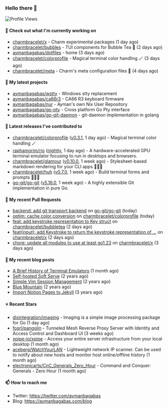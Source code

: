 ### Hello there 👋

![Profile Views](https://komarev.com/ghpvc/?username=aymanbagabas&label=PROFILE+VIEWS)

#### 👷 Check out what I'm currently working on

- [charmbracelet/x](https://github.com/charmbracelet/x) - Charm experimental packages (1 day ago)
- [charmbracelet/bubbles](https://github.com/charmbracelet/bubbles) - TUI components for Bubble Tea 🫧 (2 days ago)
- [aymanbagabas/dotfiles](https://github.com/aymanbagabas/dotfiles) - home (3 days ago)
- [charmbracelet/colorprofile](https://github.com/charmbracelet/colorprofile) - Magical terminal color handling 🪄 (3 days ago)
- [charmbracelet/meta](https://github.com/charmbracelet/meta) - Charm&#39;s meta configuration files 🫥 (4 days ago)

#### 🌱 My latest projects

- [aymanbagabas/wstty](https://github.com/aymanbagabas/wstty) - Windows stty replacement
- [aymanbagabas/ca66r3](https://github.com/aymanbagabas/ca66r3) - CA66 R3 keyboard firmware
- [aymanbagabas/nur](https://github.com/aymanbagabas/nur) - Ayman&#39;s own Nix User Repository
- [aymanbagabas/go-pty](https://github.com/aymanbagabas/go-pty) - Cross platform Go Pty interface
- [aymanbagabas/go-git-daemon](https://github.com/aymanbagabas/go-git-daemon) - git-daemon implementation in golang

#### 🔭 Latest releases I've contributed to

- [charmbracelet/colorprofile](https://github.com/charmbracelet/colorprofile) ([v0.3.1](https://github.com/charmbracelet/colorprofile/releases/tag/v0.3.1), 1 day ago) - Magical terminal color handling 🪄
- [raphamorim/rio](https://github.com/raphamorim/rio) ([nightly](https://github.com/raphamorim/rio/releases/tag/nightly), 1 day ago) - A hardware-accelerated GPU terminal emulator focusing to run in desktops and browsers.
- [charmbracelet/glamour](https://github.com/charmbracelet/glamour) ([v0.10.0](https://github.com/charmbracelet/glamour/releases/tag/v0.10.0), 1 week ago) - Stylesheet-based markdown rendering for your CLI apps 💇🏻‍♀️
- [charmbracelet/huh](https://github.com/charmbracelet/huh) ([v0.7.0](https://github.com/charmbracelet/huh/releases/tag/v0.7.0), 1 week ago) - Build terminal forms and prompts 🤷🏻‍♀️
- [go-git/go-git](https://github.com/go-git/go-git) ([v5.16.0](https://github.com/go-git/go-git/releases/tag/v5.16.0), 1 week ago) - A highly extensible Git implementation in pure Go.

#### 🔨 My recent Pull Requests

- [backend: add git transport backend](https://github.com/go-git/go-git/pull/1529) on [go-git/go-git](https://github.com/go-git/go-git) (today)
- [optim: cache color conversion](https://github.com/charmbracelet/colorprofile/pull/43) on [charmbracelet/colorprofile](https://github.com/charmbracelet/colorprofile) (today)
- [feat: add keystroke representation to Key struct](https://github.com/charmbracelet/bubbletea/pull/1399) on [charmbracelet/bubbletea](https://github.com/charmbracelet/bubbletea) (2 days ago)
- [feat(input): add Keystroke to return the keystroke representation of …](https://github.com/charmbracelet/x/pull/439) on [charmbracelet/x](https://github.com/charmbracelet/x) (2 days ago)
- [chore: update all modules to use at least go1.23](https://github.com/charmbracelet/x/pull/431) on [charmbracelet/x](https://github.com/charmbracelet/x) (3 days ago)

#### 📜 My recent blog posts

- [A Brief History of Terminal Emulators](https://aymanbagabas.com/blog/2025/03/11/a-brief-history-of-terminal-emulators.html) (1 month ago)
- [Self-hosted Soft Serve](https://aymanbagabas.com/blog/2023/04/28/self-hosted-soft-serve.html) (2 years ago)
- [Simple Vim Session Management](https://aymanbagabas.com/blog/2023/04/13/simple-vim-session-management.html) (2 years ago)
- [Blue Mountain](https://aymanbagabas.com/blog/2022/06/02/blue-mountain.html) (2 years ago)
- [Import Notion Pages to Jekyll](https://aymanbagabas.com/blog/2022/03/29/import-notion-pages-to-jekyll.html) (3 years ago)

#### ⭐ Recent Stars

- [disintegration/imaging](https://github.com/disintegration/imaging) - Imaging is a simple image processing package for Go (1 day ago)
- [fosrl/pangolin](https://github.com/fosrl/pangolin) - Tunneled Mesh Reverse Proxy Server with Identity and Access Control and Dashboard UI (3 weeks ago)
- [xpipe-io/xpipe](https://github.com/xpipe-io/xpipe) - Access your entire server infrastructure from your local desktop (1 month ago)
- [aceberg/WatchYourLAN](https://github.com/aceberg/WatchYourLAN) - Lightweight network IP scanner. Can be used to notify about new hosts and monitor host online/offline history (1 month ago)
- [electronicarts/CnC_Generals_Zero_Hour](https://github.com/electronicarts/CnC_Generals_Zero_Hour) - Command and Conquer: Generals - Zero Hour (1 month ago)

#### 📫 How to reach me

- Twitter: https://twitter.com/aymanbagabas
- Blog: https://aymanbagabas.com/blog
